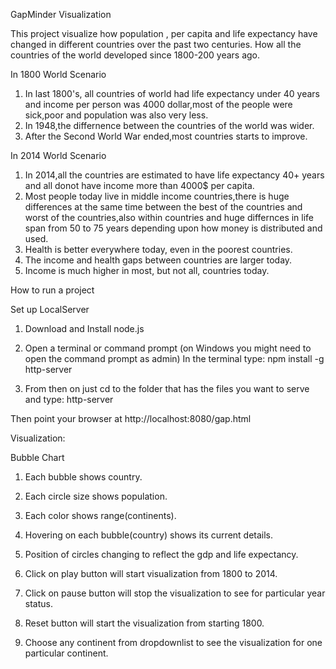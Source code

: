 GapMinder Visualization

This project visualize how population , per capita and life expectancy  have changed in different countries over the past two centuries.
How all the countries of the world developed since 1800-200 years ago.

In 1800 World Scenario
1. In last 1800's, all countries of world had life expectancy under 40 years and income per person was 4000 dollar,most of the people
were sick,poor and population was also very less.
2. In 1948,the differnence between the countries of the world was wider.
3. After the Second World War ended,most countries starts to improve.

In 2014 World Scenario
1. In 2014,all the countries are estimated to have life expectancy 40+ years and all donot have income more than 4000$ per capita.
2. Most people today live in middle income countries,there is huge differences at the same time between the best of the countries and
   worst of the countries,also within countries and huge differnces in life span from 50 to 75 years depending upon how money is distributed and used.
3. Health is better everywhere today, even in the poorest countries.
4. The income and health gaps between countries are larger today.
5. Income is much higher in most, but not all, countries today.

How to run a project

Set up LocalServer

1. Download and Install node.js

2. Open a terminal or command prompt (on Windows you might need to open the command prompt as admin)
  In the terminal type: npm install -g http-server

3. From then on just cd to the folder that has the files you want to serve and type: http-server

Then point your browser at http://localhost:8080/gap.html

Visualization:

Bubble Chart
1. Each bubble shows country.
2. Each circle size shows population.
3. Each color shows range(continents).
4. Hovering on each bubble(country) shows its current details.
5. Position of circles changing to reflect the gdp and life expectancy.

1. Click on play button will start visualization from 1800 to 2014.

2. Click on pause button will stop the visualization to see for particular year status.

3. Reset button will start the visualization from starting 1800.

4. Choose any continent from dropdownlist to see the visualization for one particular continent.

